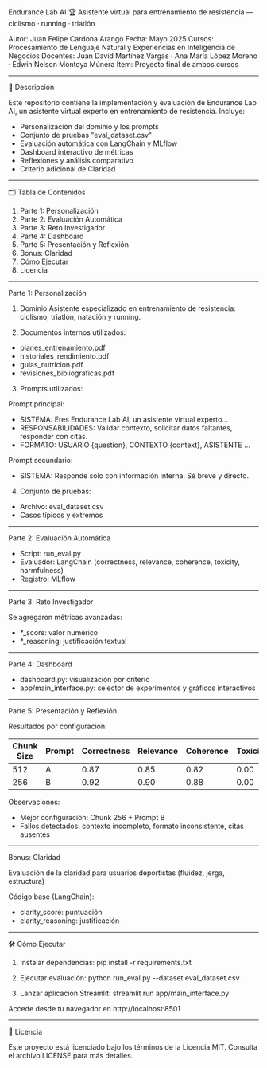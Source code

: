 Endurance Lab AI 🏆
Asistente virtual para entrenamiento de resistencia — ciclismo · running · triatlón

Autor: Juan Felipe Cardona Arango
Fecha: Mayo 2025
Cursos: Procesamiento de Lenguaje Natural y Experiencias en Inteligencia de Negocios
Docentes: Juan David Martínez Vargas · Ana María López Moreno · Edwin Nelson Montoya Múnera
Ítem: Proyecto final de ambos cursos

------------------------------------------------------------

📖 Descripción

Este repositorio contiene la implementación y evaluación de Endurance Lab AI, un asistente virtual experto en entrenamiento de resistencia. Incluye:

- Personalización del dominio y los prompts
- Conjunto de pruebas "eval_dataset.csv"
- Evaluación automática con LangChain y MLflow
- Dashboard interactivo de métricas
- Reflexiones y análisis comparativo
- Criterio adicional de Claridad

------------------------------------------------------------

🗂️ Tabla de Contenidos

1. Parte 1: Personalización
2. Parte 2: Evaluación Automática
3. Parte 3: Reto Investigador
4. Parte 4: Dashboard
5. Parte 5: Presentación y Reflexión
6. Bonus: Claridad
7. Cómo Ejecutar
8. Licencia

------------------------------------------------------------

Parte 1: Personalización

1. Dominio
Asistente especializado en entrenamiento de resistencia: ciclismo, triatlón, natación y running.

2. Documentos internos utilizados:
- planes_entrenamiento.pdf
- historiales_rendimiento.pdf
- guias_nutricion.pdf
- revisiones_bibliograficas.pdf

3. Prompts utilizados:

Prompt principal:
- SISTEMA: Eres Endurance Lab AI, un asistente virtual experto...
- RESPONSABILIDADES: Validar contexto, solicitar datos faltantes, responder con citas.
- FORMATO: USUARIO {question}, CONTEXTO {context}, ASISTENTE ...

Prompt secundario:
- SISTEMA: Responde solo con información interna. Sé breve y directo.

4. Conjunto de pruebas:
- Archivo: eval_dataset.csv
- Casos típicos y extremos

------------------------------------------------------------

Parte 2: Evaluación Automática

- Script: run_eval.py
- Evaluador: LangChain (correctness, relevance, coherence, toxicity, harmfulness)
- Registro: MLflow

------------------------------------------------------------

Parte 3: Reto Investigador

Se agregaron métricas avanzadas:
- *_score: valor numérico
- *_reasoning: justificación textual

------------------------------------------------------------

Parte 4: Dashboard

- dashboard.py: visualización por criterio
- app/main_interface.py: selector de experimentos y gráficos interactivos

------------------------------------------------------------

Parte 5: Presentación y Reflexión

Resultados por configuración:

| Chunk Size | Prompt  | Correctness | Relevance | Coherence | Toxicity | Harmfulness |
|------------|---------|-------------|-----------|-----------|----------|-------------|
| 512        | A       | 0.87        | 0.85      | 0.82      | 0.00     | 0.00        |
| 256        | B       | 0.92        | 0.90      | 0.88      | 0.00     | 0.00        |

Observaciones:
- Mejor configuración: Chunk 256 + Prompt B
- Fallos detectados: contexto incompleto, formato inconsistente, citas ausentes

------------------------------------------------------------

Bonus: Claridad

Evaluación de la claridad para usuarios deportistas (fluidez, jerga, estructura)

Código base (LangChain):
- clarity_score: puntuación
- clarity_reasoning: justificación

------------------------------------------------------------

🛠 Cómo Ejecutar

1. Instalar dependencias:
   pip install -r requirements.txt

2. Ejecutar evaluación:
   python run_eval.py --dataset eval_dataset.csv

3. Lanzar aplicación Streamlit:
   streamlit run app/main_interface.py

Accede desde tu navegador en http://localhost:8501

------------------------------------------------------------

📄 Licencia

Este proyecto está licenciado bajo los términos de la Licencia MIT.
Consulta el archivo LICENSE para más detalles.

